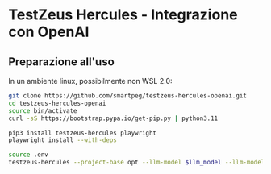 # TestZeus Hercules - Integrazione con OpenAI
## Preparazione all'uso
In un ambiente linux, possibilmente non WSL 2.0:
```bash
git clone https://github.com/smartpeg/testzeus-hercules-openai.git
cd testzeus-hercules-openai
source bin/activate
curl -sS https://bootstrap.pypa.io/get-pip.py | python3.11

pip3 install testzeus-hercules playwright
playwright install --with-deps

source .env
testzeus-hercules --project-base opt --llm-model $llm_model --llm-model-api-key $llm_model_api_key
```